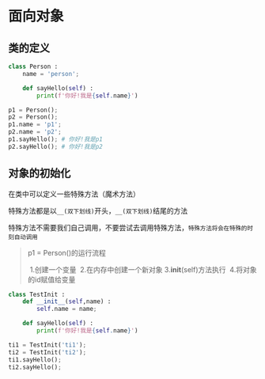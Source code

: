 # 面向对象

## 类的定义

```python
class Person :
    name = 'person';

    def sayHello(self) :
        print(f'你好!我是{self.name}')

p1 = Person();
p2 = Person();
p1.name = 'p1';
p2.name = 'p2';
p1.sayHello(); # 你好!我是p1
p2.sayHello(); # 你好!我是p2
```

## 对象的初始化

在类中可以定义一些特殊方法（魔术方法）

特殊方法都是以`__(双下划线)`开头，`__(双下划线)`结尾的方法

特殊方法不需要我们自己调用，不要尝试去调用特殊方法，`特殊方法将会在特殊的时刻自动调用`

> p1 = Person()的运行流程
>
> ​	1.创建一个变量
> ​	2.在内存中创建一个新对象
> ​    3.__init__(self)方法执行
> ​    4.将对象的id赋值给变量

```python
class TestInit :
    def __init__(self,name) :
        self.name = name;

    def sayHello(self) :
        print(f'你好!我是{self.name}')

ti1 = TestInit('ti1');
ti2 = TestInit('ti2');
ti1.sayHello();
ti2.sayHello();
```

